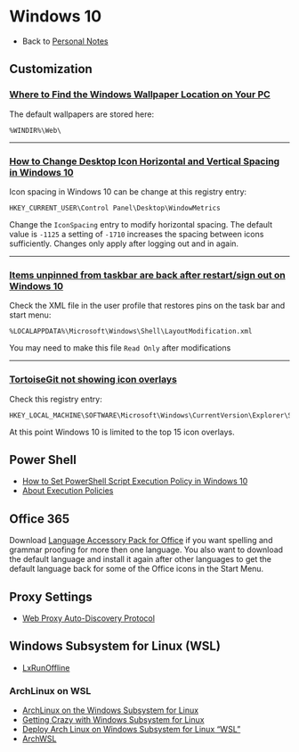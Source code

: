 # Windows 10

- Back to [Personal Notes](README.md)

## Customization

### [Where to Find the Windows Wallpaper Location on Your PC](https://www.techjunkie.com/windows-wallpaper-location/)

The default wallpapers are stored here:

    %WINDIR%\Web\

---

### [How to Change Desktop Icon Horizontal and Vertical Spacing in Windows 10](https://www.tenforums.com/tutorials/16941-change-desktop-icon-spacing-windows-10-a.html)

Icon spacing in Windows 10 can be change at this registry entry:

    HKEY_CURRENT_USER\Control Panel\Desktop\WindowMetrics

Change the `IconSpacing` entry to modify horizontal spacing. The default value is `-1125` a setting of `-1710` increases the spacing between icons sufficiently. Changes only apply after logging out and in again.

---

### [Items unpinned from taskbar are back after restart/sign out on Windows 10](https://superuser.com/questions/1251656/items-unpinned-from-taskbar-are-back-after-restart-sign-out-on-windows-10)

Check the XML file in the user profile that restores pins on the task bar and start menu:

    %LOCALAPPDATA%\Microsoft\Windows\Shell\LayoutModification.xml

You may need to make this file `Read Only` after modifications

---

### [TortoiseGit not showing icon overlays](https://stackoverflow.com/questions/25156238/tortoisegit-not-showing-icon-overlays)

Check this registry entry:

    HKEY_LOCAL_MACHINE\SOFTWARE\Microsoft\Windows\CurrentVersion\Explorer\ShellIconOverlayIdentifiers

At this point Windows 10 is limited to the top 15 icon overlays.

## Power Shell

- [How to Set PowerShell Script Execution Policy in Windows 10](https://www.tenforums.com/tutorials/54585-change-powershell-script-execution-policy-windows-10-a.html)
- [About Execution Policies](https://docs.microsoft.com/en-us/powershell/module/microsoft.powershell.core/about/about_execution_policies?view=powershell-6)

## Office 365

Download [Language Accessory Pack for Office](https://support.office.com/en-us/article/Language-Accessory-Pack-for-Office-82ee1236-0f9a-45ee-9c72-05b026ee809f) if you want spelling and grammar proofing for more then one language. You also want to download the default language and install it again after other languages to get the default language back for some of the Office icons in the Start Menu.

## Proxy Settings

- [Web Proxy Auto-Discovery Protocol](https://en.wikipedia.org/wiki/Web_Proxy_Auto-Discovery_Protocol)

## Windows Subsystem for Linux (WSL)

- [LxRunOffline](https://github.com/DDoSolitary/LxRunOffline)

### ArchLinux on WSL

- [ArchLinux on the Windows Subsystem for Linux](https://davidtw.co/writings/2017/archlinux-on-the-windows-subsystem-for-linux)
- [Getting Crazy with Windows Subsystem for Linux](https://www.brianketelsen.com/getting-crazy-with-windows-subsystem-for-linux/)
- [Deploy Arch Linux on Windows Subsystem for Linux “WSL”](https://medium.com/@mudrii/deploy-arch-linux-on-windows-subsystem-for-linux-wsl-a7e4cdf78c80)
- [ArchWSL](https://github.com/yuk7/ArchWSL)
